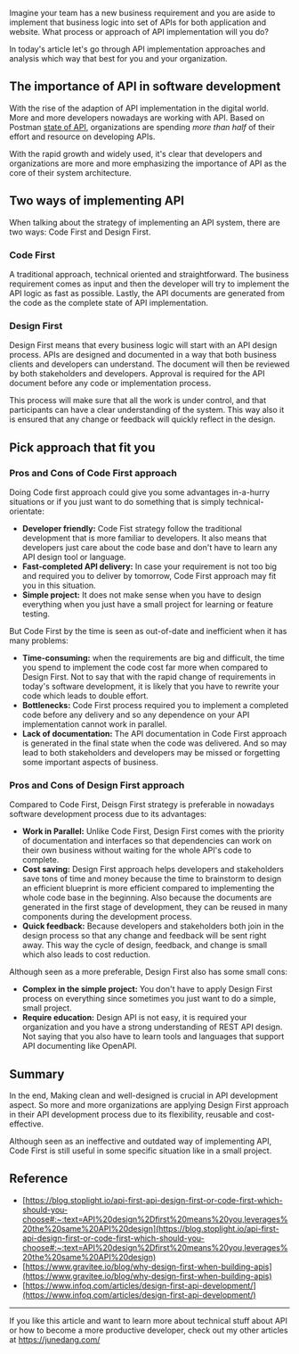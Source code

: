 Imagine your team has a new business requirement and you are aside to implement that business logic into set of APIs for both application and website. What process or approach of API implementation will you do?

In today's article let's go through API implementation approaches and analysis which way that best for you and your organization.

## The importance of API in software development

With the rise of the adaption of API implementation in the digital world. More and more developers nowadays are working with API. Based on Postman [state of API](https://www.postman.com/state-of-api/), organizations are spending _more than half_ of their effort and resource on developing APIs.

With the rapid growth and widely used, it's clear that developers and organizations are more and more emphasizing the importance of API as the core of their system architecture.

## Two ways of implementing API

When talking about the strategy of implementing an API system, there are two ways: Code First and Design First.

### Code First

A traditional approach, technical oriented and straightforward. The business requirement comes as input and then the developer will try to implement the API logic as fast as possible. Lastly, the API documents are generated from the code as the complete state of API implementation.

### Design First

Design First means that every business logic will start with an API design process. APIs are designed and documented in a way that both business clients and developers can understand. The document will then be reviewed by both stakeholders and developers. Approval is required for the API document before any code or implementation process.

This process will make sure that all the work is under control, and that participants can have a clear understanding of the system. This way also it is ensured that any change or feedback will quickly reflect in the design.

## Pick approach that fit you

### Pros and Cons of Code First approach

Doing Code first approach could give you some advantages in-a-hurry situations or if you just want to do something that is simply technical-orientate:

- **Developer friendly:** Code Fist strategy follow the traditional development that is more familiar to developers. It also means that developers just care about the code base and don't have to learn any API design tool or language.
- **Fast-completed API delivery:** In case your requirement is not too big and required you to deliver by tomorrow, Code First approach may fit you in this situation.
- **Simple project:** It does not make sense when you have to design everything when you just have a small project for learning or feature testing.

But Code First by the time is seen as out-of-date and inefficient when it has many problems:

- **Time-consuming:** when the requirements are big and difficult, the time you spend to implement the code cost far more when compared to Design First. Not to say that with the rapid change of requirements in today's software development, it is likely that you have to rewrite your code which leads to double effort.
- **Bottlenecks:** Code First process required you to implement a completed code before any delivery and so any dependence on your API implementation cannot work in parallel.
- **Lack of documentation:** The API documentation in Code First approach is generated in the final state when the code was delivered. And so may lead to both stakeholders and developers may be missed or forgetting some important aspects of business.

### Pros and Cons of Design First approach

Compared to Code First, Deisgn First strategy is preferable in nowadays software development process due to its advantages:

- **Work in Parallel:** Unlike Code First, Design First comes with the priority of documentation and interfaces so that dependencies can work on their own business without waiting for the whole API's code to complete.
- **Cost saving:** Design First approach helps developers and stakeholders save tons of time and money because the time to brainstorm to design an efficient blueprint is more efficient compared to implementing the whole code base in the beginning. Also because the documents are generated in the first stage of development, they can be reused in many components during the development process.
- **Quick feedback:** Because developers and stakeholders both join in the design process so that any change and feedback will be sent right away. This way the cycle of design, feedback, and change is small which also leads to cost reduction.

Although seen as a more preferable, Design First also has some small cons:

- **Complex in the simple project:** You don't have to apply Design First process on everything since sometimes you just want to do a simple, small project.
- **Require education:** Design API is not easy, it is required your organization and you have a strong understanding of REST API design. Not saying that you also have to learn tools and languages that support API documenting like OpenAPI.

## Summary

In the end, Making clean and well-designed is crucial in API development aspect. So more and more organizations are applying Design First approach in their API development process due to its flexibility, reusable and cost-effective.

Although seen as an ineffective and outdated way of implementing API, Code First is still useful in some specific situation like in a small project.

## Reference

- [https://blog.stoplight.io/api-first-api-design-first-or-code-first-which-should-you-choose#:~:text=API%20design%2Dfirst%20means%20you,leverages%20the%20same%20API%20design](https://blog.stoplight.io/api-first-api-design-first-or-code-first-which-should-you-choose#:~:text=API%20design%2Dfirst%20means%20you,leverages%20the%20same%20API%20design)
- [https://www.gravitee.io/blog/why-design-first-when-building-apis](https://www.gravitee.io/blog/why-design-first-when-building-apis)
- [https://www.infoq.com/articles/design-first-api-development/](https://www.infoq.com/articles/design-first-api-development/)

---
If you like this article and want to learn more about technical stuff about API or how to become a more productive developer, check out my other articles at https://junedang.com/